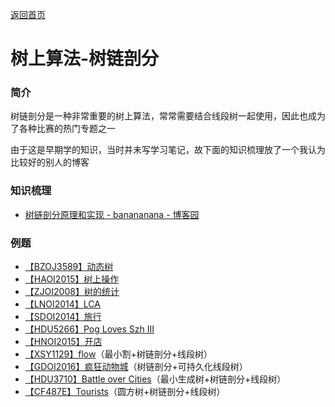 [返回首页](https://EbolaEmperor.github.io)

# 树上算法-树链剖分

### 简介

树链剖分是一种非常重要的树上算法，常常需要结合线段树一起使用，因此也成为了各种比赛的热门专题之一

由于这是早期学的知识，当时并未写学习笔记，故下面的知识梳理放了一个我认为比较好的别人的博客

### 知识梳理

- [树链剖分原理和实现 - banananana - 博客园](https://www.cnblogs.com/George1994/p/7821357.html)

### 例题

- [【BZOJ3589】动态树](https://EbolaEmperor.github.io/article/solutions/bzoj3589)
- [【HAOI2015】树上操作](https://EbolaEmperor.github.io/article/solutions/haoi2015_tree)
- [【ZJOI2008】树的统计](https://EbolaEmperor.github.io/article/solutions/zjoi2008_tree)
- [【LNOI2014】LCA](https://EbolaEmperor.github.io/article/solutions/lnoi2014_lca)
- [【SDOI2014】旅行](https://EbolaEmperor.github.io/article/solutions/sdoi2014_trip)
- [【HDU5266】Pog Loves Szh III](https://EbolaEmperor.github.io/article/solutions/hdu5266)
- [【HNOI2015】开店](https://EbolaEmperor.github.io/article/solutions/hnoi2015_shop)
- [【XSY1129】flow](http://www.ebola.pro/article/solutions/xsy1129)（最小割+树链剖分+线段树）
- [【GDOI2016】疯狂动物城](http://www.ebola.pro/article/solutions/gdoi2016_zoocity)（树链剖分+可持久化线段树）
- [【HDU3710】Battle over Cities](http://www.ebola.pro/article/solutions/hdu3710)（最小生成树+树链剖分+线段树）
- [【CF487E】Tourists](http://www.ebola.pro/article/solutions/cf487e)（圆方树+树链剖分+线段树）

